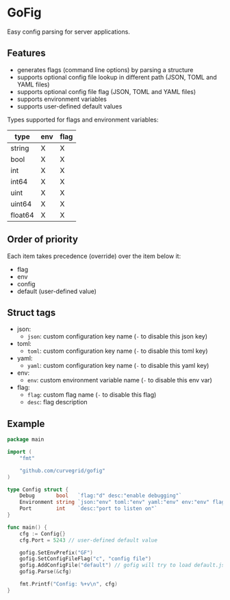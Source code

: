 # GoFig

Easy config parsing for server applications.

## Features

- generates flags (command line options) by parsing a structure
- supports optional config file lookup in different path (JSON, TOML and YAML files)
- supports optional config file flag (JSON, TOML and YAML files)
- supports environment variables
- supports user-defined default values

Types supported for flags and environment variables:

|type|env|flag|
|-|-|-|
|string|X|X|
|bool|X|X|
|int|X|X|
|int64|X|X|
|uint|X|X|
|uint64|X|X|
|float64|X|X|

## Order of priority

Each item takes precedence (override) over the item below it:
- flag
- env
- config
- default (user-defined value)

## Struct tags
- json:
  - `json`: custom configuration key name (`-` to disable this json key)
- toml:
  - `toml`: custom configuration key name (`-` to disable this toml key)
- yaml:
  - `yaml`: custom configuration key name (`-` to disable this yaml key)
- env:
  - `env`: custom environment variable name (`-` to disable this env var)
- flag:
  - `flag`: custom flag name (`-` to disable this flag)
  - `desc`: flag description

## Example

```go
package main

import (
	"fmt"

	"github.com/curvegrid/gofig"
)

type Config struct {
	Debug       bool   `flag:"d" desc:"enable debugging"`
	Environment string `json:"env" toml:"env" yaml:"env" env:"env" flag:"e" desc:"environment name"`
	Port        int    `desc:"port to listen on"`
}

func main() {
	cfg := Config{}
	cfg.Port = 5243 // user-defined default value

	gofig.SetEnvPrefix("GF")
	gofig.SetConfigFileFlag("c", "config file")
	gofig.AddConfigFile("default") // gofig will try to load default.json, default.toml and default.yaml
	gofig.Parse(&cfg)

	fmt.Printf("Config: %+v\n", cfg)
}
```
